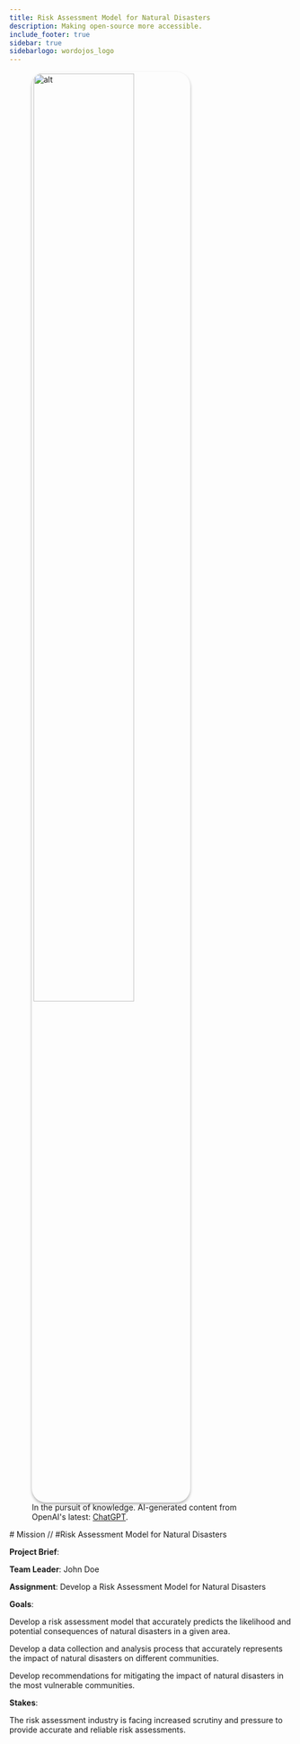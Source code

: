 ```yaml
---
title: Risk Assessment Model for Natural Disasters
description: Making open-source more accessible.
include_footer: true
sidebar: true
sidebarlogo: wordojos_logo
---
```

<figure>
    <img src='/uploads/mechs/Barista.png' style="width: 65%;height: 65%;padding: 3px; box-shadow: 0 3px 5px rgba(0,0,0,.3);border-radius: 25px;overflow: hidden;border: none;" align="middle"; alt='alt'; alt='student in hoody with laptop';/>
    <figcaption>In the pursuit of knowledge.  AI-generated content from OpenAI's latest: <a href="https://openai.com/blog/chatgpt/" >ChatGPT</a>.</figcaption>
</figure>
 # Mission // #Risk Assessment Model for Natural Disasters

**Project Brief**:

**Team Leader**: John Doe

**Assignment**: Develop a Risk Assessment Model for Natural Disasters

**Goals**:

Develop a risk assessment model that accurately predicts the likelihood and potential consequences of natural disasters in a given area.

Develop a data collection and analysis process that accurately represents the impact of natural disasters on different communities.

Develop recommendations for mitigating the impact of natural disasters in the most vulnerable communities.

**Stakes**:

The risk assessment industry is facing increased scrutiny and pressure to provide accurate and reliable risk assessments.
